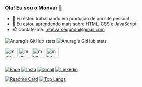 ### Ola! Eu sou o Monvar 👋

- 🔭 Eu estou trabalhando em produção de um site pessoal
- 🌱 Eu estou aprendendo mais sobre HTML, CSS e JavaScript
- 📫 Contate-me: monvarsegundo@gmail.com


![Anurag's GitHub stats](https://github-readme-stats.vercel.app/api?username=monvar&count_private=true&show_icons=true&theme=tokyonight)
![Anurag's GitHub stats](https://github-readme-stats.vercel.app/api?username=monvar&hide=contribs,prs&show_icons=true&theme=tokyonight)


<div>
  <img align="center" alt= "mon-JS" height="30" width="40" src="https://cdn.jsdelivr.net/gh/devicons/devicon/icons/javascript/javascript-plain.svg" />
  <img align="center" alt="mon-HTML" height="30" width="40" src="https://cdn.jsdelivr.net/gh/devicons/devicon/icons/html5/html5-original.svg" />
  <img align="center" alt="mon-CSS" height="30" width="40" src="https://cdn.jsdelivr.net/gh/devicons/devicon/icons/css3/css3-original.svg" />
  <img align="center" alt="mon-CSS" height="30" width="40" src="https://cdn.jsdelivr.net/gh/devicons/devicon/icons/python/python-original.svg" />
  
  
</div>

##


<div>
  <a href="https://www.facebook.com/monvar.adelinolopes/" target="_blank" ><img alt="Face" src="https://img.shields.io/badge/Facebook-1877F2?style=for-the-badge&logo=facebook&logoColor=white" target="_blank"></a>
  <a href="https://www.instagram.com/monsol_lm/" target="_blank"><img alt="Insta" src="https://img.shields.io/badge/Instagram-E4405F?style=for-the-badge&logo=instagram&logoColor=white" target="_blank"></a>
  <a href="https://mail.google.com/mail/u/0/?tab=wm#inbox" target="_blank"><img alt="Gmail" src="https://img.shields.io/badge/Gmail-D14836?style=for-the-badge&logo=gmail&logoColor=white" target="_blank"></a>
  <a href="https://www.linkedin.com/in/monvar-adelino-002b50152/" target="_blank"><img alt="Linkedin" src="https://img.shields.io/badge/LinkedIn-0077B5?style=for-the-badge&logo=linkedin&logoColor=white" target="_blank"></a>
 
</div>





[![Readme Card](https://github-readme-stats.vercel.app/api/pin/?username=monvar&repo=github-readme-stats)](https://github.com/monvar/github-readme-stats)
[![Top Langs](https://github-readme-stats.vercel.app/api/top-langs/?username=monvar&layout=compact)](https://github.com/monvar/github-readme-stats)
